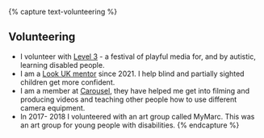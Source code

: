 {% capture text-volunteering %}
## Volunteering

* I volunteer with [Level 3](https://www.level-3.co.uk) - a festival of playful media for, and by autistic, learning disabled people.
* I am a [Look UK mentor](https://www.look-uk.org/mentoring/) since 2021. I help blind and partially sighted children get more confident. 
* I am a member at [Carousel](https://carousel.org.uk/), they have helped me get into filming and producing videos and teaching other people how to use different camera equipment.
* In 2017- 2018 I volunteered with an art group called MyMarc. This was an art group for young people with disabilities.
{% endcapture %}
